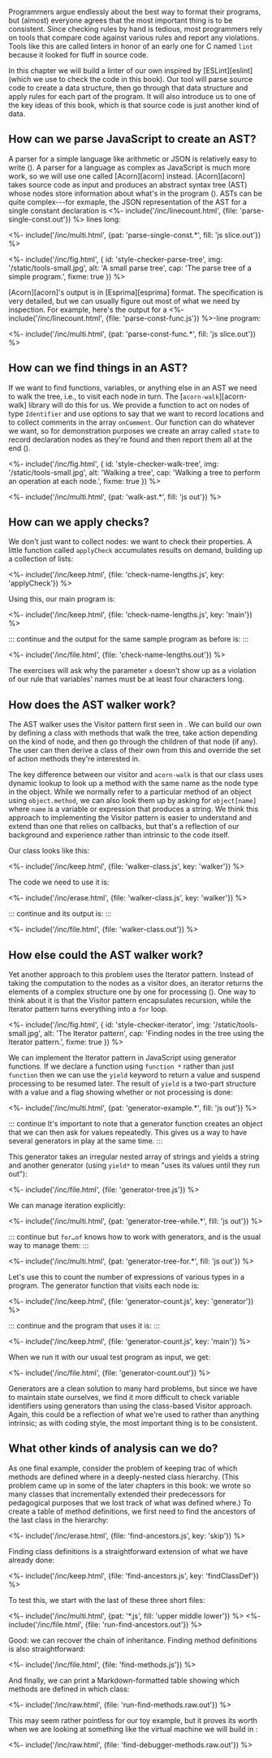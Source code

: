 ---
---

Programmers argue endlessly about the best way to format their programs,
but (almost) everyone agrees that the most important thing is to be consistent.
Since checking rules by hand is tedious,
most programmers rely on tools that compare code against various rules
and report any violations.
Tools like this are called <g key="linter">linters</g>
in honor of an early one for C named `lint`
because it looked for fluff in source code.

In this chapter we will build a linter of our own inspired by [ESLint][eslint]
(which we use to check the code in this book).
Our tool will parse source code to create a data structure,
then go through that data structure and apply rules for each part of the program.
It will also introduce us to one of the key ideas of this book,
which is that source code is just another kind of data.

## How can we parse JavaScript to create an AST?

A parser for a simple language like arithmetic or JSON is relatively easy to write (<x key="regex-parser"></x>).
A parser for a language as complex as JavaScript is much more work,
so we will use one called [Acorn][acorn] instead.
[Acorn][acorn] takes source code as input
and produces an <g key="abstract_syntax_tree">abstract syntax tree</g> (AST)
whose nodes store information about what's in the program
(<f key="style-checker-parse-tree"></f>).
ASTs can be quite complex---for exmaple,
the JSON representation of the AST for a single constant declaration
is <%- include('/inc/linecount.html', {file: 'parse-single-const.out'}) %> lines long:

<%- include('/inc/multi.html', {pat: 'parse-single-const.*', fill: 'js slice.out'}) %>

<%- include('/inc/fig.html', {
    id: 'style-checker-parse-tree',
    img: '/static/tools-small.jpg',
    alt: 'A small parse tree',
    cap: 'The parse tree of a simple program.',
    fixme: true
}) %>

[Acorn][acorn]'s output is in [Esprima][esprima] format.
The specification is very detailed,
but we can usually figure out most of what we need by inspection.
For example,
here's the output for a <%- include('/inc/linecount.html', {file: 'parse-const-func.js'}) %>-line program:

<%- include('/inc/multi.html', {pat: 'parse-const-func.*', fill: 'js slice.out'}) %>

## How can we find things in an AST?

If we want to find functions, variables, or anything else in an AST
we need to <g key="walk_tree">walk the tree</g>,
i.e.,
to visit each node in turn.
The [`acorn-walk`][acorn-walk] library will do this for us.
We provide a function to act on nodes of type `Identifier`
and use options to say that we want to record locations
and to collect comments in the array `onComment`.
Our function can do whatever we want,
so for demonstration purposes we create an array called `state` to record declaration nodes as they're found
and then report them all at the end
(<f key="style-checker-walk-tree"></f>).

<%- include('/inc/fig.html', {
    id: 'style-checker-walk-tree',
    img: '/static/tools-small.jpg',
    alt: 'Walking a tree',
    cap: 'Walking a tree to perform an operation at each node.',
    fixme: true
}) %>

<%- include('/inc/multi.html', {pat: 'walk-ast.*', fill: 'js out'}) %>

## How can we apply checks?

We don't just want to collect nodes:
we want to check their properties.
A little function called `applyCheck` accumulates results on demand,
building up a collection of lists:

<%- include('/inc/keep.html', {file: 'check-name-lengths.js', key: 'applyCheck'}) %>

Using this, our main program is:

<%- include('/inc/keep.html', {file: 'check-name-lengths.js', key: 'main'}) %>

::: continue
and the output for the same sample program as before is:
:::

<%- include('/inc/file.html', {file: 'check-name-lengths.out'}) %>

The exercises will ask why the parameter `x` doesn't show up as a violation of our rule
that variables' names must be at least four characters long.

## How does the AST walker work?

The AST walker uses the Visitor pattern first seen in <x key="page-templates"></x>.
We can build our own by defining a class with methods that walk the tree,
take action depending on the kind of node,
and then go through the children of that node (if any).
The user can then derive a class of their own from this
and override the set of action methods they're interested in.

The key difference between our visitor and `acorn-walk` is that
our class uses <g key="dynamic_lookup">dynamic lookup</g> to look up a method
with the same name as the node type in the object.
While we normally refer to a particular method of an object using `object.method`,
we can also look them up by asking for `object[name]`
where `name` is a variable or expression that produces a string.
We think this approach to implementing the Visitor pattern is easier to understand and extend
than one that relies on callbacks,
but that's a reflection of our background and experience
rather than intrinsic to the code itself.

Our class looks like this:

<%- include('/inc/keep.html', {file: 'walker-class.js', key: 'walker'}) %>

The code we need to use it is:

<%- include('/inc/erase.html', {file: 'walker-class.js', key: 'walker'}) %>

::: continue
and its output is:
:::

<%- include('/inc/file.html', {file: 'walker-class.out'}) %>

## How else could the AST walker work?

Yet another approach to this problem uses the <g key="iterator_pattern">Iterator</g> pattern.
Instead of taking the computation to the nodes as a visitor does,
an iterator returns the elements of a complex structure one by one for processing
(<f key="style-checker-iterator"></f>).
One way to think about it is that the Visitor pattern encapsulates recursion,
while the Iterator pattern turns everything into a `for` loop.

<%- include('/inc/fig.html', {
    id: 'style-checker-iterator',
    img: '/static/tools-small.jpg',
    alt: 'The Iterator pattern',
    cap: 'Finding nodes in the tree using the Iterator pattern.',
    fixme: true
}) %>

We can implement the Iterator pattern in JavaScript using <g key="generator_function">generator functions</g>.
If we declare a function using `function *` rather than just `function`
then we can use the `yield` keyword to return a value and suspend processing to be resumed later.
The result of `yield` is a two-part structure with a value and a flag showing whether or not processing is done:

<%- include('/inc/multi.html', {pat: 'generator-example.*', fill: 'js out'}) %>

::: continue
It's important to note that a generator function creates an object
that we can then ask for values repeatedly.
This gives us a way to have several generators in play at the same time.
:::

This generator takes an irregular nested array of strings
and yields a string and another generator
(using `yield*` to mean "uses its values until they run out"):

<%- include('/inc/file.html', {file: 'generator-tree.js'}) %>

We can manage iteration explicitly:

<%- include('/inc/multi.html', {pat: 'generator-tree-while.*', fill: 'js out'}) %>

::: continue
but `for…of` knows how to work with generators,
and is the usual way to manage them:
:::

<%- include('/inc/multi.html', {pat: 'generator-tree-for.*', fill: 'js out'}) %>

Let's use this to count the number of expressions of various types in a program.
The generator function that visits each node is:

<%- include('/inc/keep.html', {file: 'generator-count.js', key: 'generator'}) %>

::: continue
and the program that uses it is:
:::

<%- include('/inc/keep.html', {file: 'generator-count.js', key: 'main'}) %>

When we run it with our usual test program as input, we get:

<%- include('/inc/file.html', {file: 'generator-count.out'}) %>

Generators are a clean solution to many hard problems,
but since we have to maintain state ourselves,
we find it more difficult to check variable identifiers using generators
than using the class-based Visitor approach.
Again,
this could be a reflection of what we're used to rather than anything intrinsic;
as with coding style,
the most important thing is to be consistent.

## What other kinds of analysis can we do?

As one final example,
consider the problem of keeping trac of which methods are defined where
in a deeply-nested class hierarchy.
(This problem came up in some of the later chapters in this book:
we wrote so many classes that incrementally extended their predecessors for pedagogical purposes
that we lost track of what was defined where.)
To create a table of method definitions,
we first need to find the ancestors of the last class in the hierarchy:

<%- include('/inc/erase.html', {file: 'find-ancestors.js', key: 'skip'}) %>

Finding class definitions is a straightforward extension of what we have already done:

<%- include('/inc/keep.html', {file: 'find-ancestors.js', key: 'findClassDef'}) %>

To test this, we start with the last of these three short files:

<%- include('/inc/multi.html', {pat: '*.js', fill: 'upper middle lower'}) %>
<%- include('/inc/file.html', {file: 'run-find-ancestors.out'}) %>

Good: we can recover the chain of inheritance.
Finding method definitions is also straightforward:

<%- include('/inc/file.html', {file: 'find-methods.js'}) %>

And finally,
we can print a <g key="markdown">Markdown</g>-formatted table showing which methods are defined in which class:

<%- include('/inc/raw.html', {file: 'run-find-methods.raw.out'}) %>

This may seem rather pointless for our toy example,
but it proves its worth when we are looking at something like
the virtual machine we will build in <x key="virtual-machine"></x>:

<%- include('/inc/raw.html', {file: 'find-debugger-methods.raw.out'}) %>
